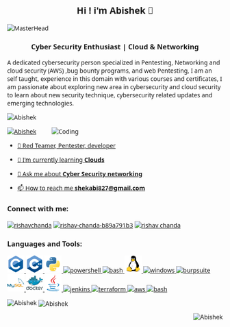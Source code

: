 <div style="font-family: system-ui, sans-serif;">

<h2 align="center"> Hi ! i'm Abishek 👋 </h2>

![MasterHead](https://mir-s3-cdn-cf.behance.net/project_modules/1400/641c2b170466977.645e34a7760bf.gif)
<h3 align="center">Cyber Security Enthusiast | Cloud & Networking </h3>
<p>
A dedicated cybersecurity person specialized in Pentesting, Networking and cloud security (AWS) ,bug bounty programs, and web Pentesting, I am an self taught, experience in this domain with various courses and certificates, I am passionate about exploring new area in cybersecurity and cloud security to learn about new security technique, cybersecurity related updates and emerging technologies.
</p>

<p align="left"> <img src="https://komarev.com/ghpvc/?username=abishekponmudi&label=Profile%20views&color=0e75b6&style=flat" alt="Abishek" /> </p>
<img align="right" alt="Coding" width="400" src="https://cdn.dribbble.com/users/1162077/screenshots/3848914/programmer.gif">

<p align="left"> <a href="https://www.linkedin.com/in/abishekponmudi/" target="blank"><img src="https://img.shields.io/twitter/follow/Abishek?logo=twitter&style=for-the-badge" alt="Abishek"  </p>

- 🔭 Red Teamer, Pentester, developer

- 🌱 I’m currently learning **Clouds**

- 💬 Ask me about **Cyber Security networking**

- 📫 How to reach me **shekabi827@gmail.com**


<h3 align="left">Connect with me:</h3>
<p align="left">
<a href="https://x.com/Havox03" target="blank"><img align="center" src="https://raw.githubusercontent.com/rahuldkjain/github-profile-readme-generator/master/src/images/icons/Social/twitter.svg" alt="rishavchanda" height="30" width="40" /></a>
<a href="https://www.linkedin.com/in/abishekponmudi/" target="blank"><img align="center" src="https://raw.githubusercontent.com/rahuldkjain/github-profile-readme-generator/master/src/images/icons/Social/linked-in-alt.svg" alt="rishav-chanda-b89a791b3" height="30" width="40" /></a>
<a href="https://www.youtube.com/@havox_cybernet chanda" target="blank"><img align="center" src="https://raw.githubusercontent.com/rahuldkjain/github-profile-readme-generator/master/src/images/icons/Social/youtube.svg" alt="rishav chanda" height="30" width="40" /></a>
</p>

<h3 align="left">Languages and Tools:</h3>
<p align="left">
  <a href="https://www.cprogramming.com/" target="_blank" rel="noreferrer">
    <img src="https://raw.githubusercontent.com/devicons/devicon/master/icons/c/c-original.svg" alt="c" width="40" height="40"/>
  </a>
  <a href="https://www.w3schools.com/cpp/" target="_blank" rel="noreferrer">
    <img src="https://raw.githubusercontent.com/devicons/devicon/master/icons/cplusplus/cplusplus-original.svg" alt="cplusplus" width="40" height="40"/>
  </a>
  <a href="https://www.python.org" target="_blank" rel="noreferrer">
    <img src="https://raw.githubusercontent.com/devicons/devicon/master/icons/python/python-original.svg" alt="python" width="40" height="40"/>
  </a>
  <a href="https://learn.microsoft.com/en-us/powershell/" target="_blank" rel="noreferrer">
    <img src="https://upload.wikimedia.org/wikipedia/commons/2/2f/PowerShell_5.0_icon.png" alt="powershell" width="40" height="40"/>
  </a>
  <a href="https://www.gnu.org/software/bash/" target="_blank" rel="noreferrer">
    <img src="https://upload.wikimedia.org/wikipedia/commons/4/4b/Bash_Logo_Colored.svg" alt="bash" width="40" height="40"/>
  </a>
  <a href="https://www.linux.org/" target="_blank" rel="noreferrer">
    <img src="https://raw.githubusercontent.com/devicons/devicon/master/icons/linux/linux-original.svg" alt="linux" width="40" height="40"/>
  </a>
  <a href="https://www.microsoft.com/en-us/windows" target="_blank" rel="noreferrer">
    <img src="https://upload.wikimedia.org/wikipedia/commons/c/c7/Windows_logo_-_2012.png" alt="windows" width="40" height="40"/>
  </a>
  <a href="https://git-scm.com/" target="_blank" rel="noreferrer">
    <img src="https://freepngimg.com/icon/download/social_media/3996-git.png" alt="burpsuite" width="40" height="40"/>
  </a>
  <a href="https://www.mysql.com/" target="_blank" rel="noreferrer">
    <img src="https://raw.githubusercontent.com/devicons/devicon/master/icons/mysql/mysql-original-wordmark.svg" alt="mysql" width="40" height="40"/>
  </a>
  <a href="https://www.docker.com/" target="_blank" rel="noreferrer">
    <img src="https://raw.githubusercontent.com/devicons/devicon/master/icons/docker/docker-original-wordmark.svg" alt="docker" width="40" height="40"/>
  </a>
  <a href="https://www.java.com" target="_blank" rel="noreferrer">
    <img src="https://raw.githubusercontent.com/devicons/devicon/master/icons/java/java-original.svg" alt="java" width="40" height="40"/>
  </a>
  <a href="https://www.jenkins.io" target="_blank" rel="noreferrer">
    <img src="https://www.vectorlogo.zone/logos/jenkins/jenkins-icon.svg" alt="jenkins" width="40" height="40"/>
  </a>
  <a href="https://www.terraform.io" target="_blank" rel="noreferrer">
    <img src="https://www.vectorlogo.zone/logos/terraformio/terraformio-icon.svg" alt="terraform" width="40" height="40"/>
  </a>
  <a href="https://aws.amazon.com/" target="_blank" rel="noreferrer">
    <img src="https://www.vectorlogo.zone/logos/amazon_aws/amazon_aws-icon.svg" alt="aws" width="40" height="40"/>
  </a>
  <a href="https://github.com/AbishekPonmudi/PlanqX_EDR-Endpoint-Detection-and-Response" target="_blank" rel="noreferrer">
    <img src="https://github.com/AbishekPonmudi/PlanqX_EDR-Endpoint-Detection-and-Response/blob/main/screenshots/PlanqX%20EDR%20Logo.png?raw=true" alt="bash" width="40" height="40"/>
  </a>
</p>
</div>

<p><img align="left" src="https://github-readme-stats.vercel.app/api/top-langs?username=AbishekPonmudi&show_icons=true&locale=en&layout=compact&theme=tokyonight" alt="Abishek" /></p>

<p>&nbsp;<img align="center" src="https://github-readme-stats.vercel.app/api?username=AbishekPonmudi&show_icons=true&locale=en&theme=tokyonight" alt="Abishek" /></p>

<p><img align="right" src="https://github-readme-activity-graph.vercel.app/graph?username=abishekponmudi&bg_color=9ee2ff&color=000000&line=4da3ff&point=000000&area=true&hide_border=false" alt="Abishek" /></p>

